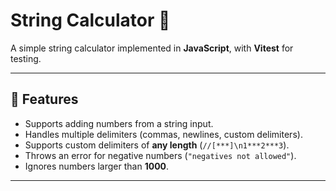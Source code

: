 # String Calculator 🧮

A simple string calculator implemented in **JavaScript**, with **Vitest** for testing.

---

## 🚀 Features
- Supports adding numbers from a string input.
- Handles multiple delimiters (commas, newlines, custom delimiters).
- Supports custom delimiters of **any length** (`//[***]\n1***2***3`).
- Throws an error for negative numbers (`"negatives not allowed"`).
- Ignores numbers larger than **1000**.

---